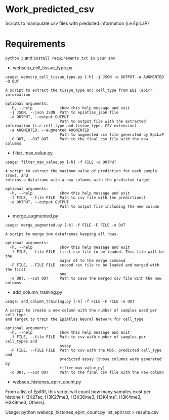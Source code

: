 # Work_predicted_csv
Scripts to manipulate csv files with predicted information (i.e EpiLaP)

# Requirements

```python 3``` and ```install requirements.txt in your env```

- webscrp_cell_tissue_type.py


```
usage: webscrp_cell_tissue_type.py [-h] -j JSON -o OUTPUT -a AUGMENTED -O OUT

A script to extract the tissye_type anc cell_type from EBI (epirr information

optional arguments:
  -h, --help            show this help message and exit
  -j JSON, --json JSON  Path to epiatlas_json file
  -o OUTPUT, --output OUTPUT
                        Path to output file with the extracted information (i.e cell_type and tissue_type. CSV extension)
  -a AUGMENTED, --augmented AUGMENTED
                        Path to augmented csv file generated by EpiLaP
  -O OUT, --OUT OUT     Path to the final csv file with the new columns
  ```


  - filter_max_value.py


```
usage: filter_max_value.py [-h] -f FILE -o OUTPUT

A script to extract the maximum value of prediction for each sample (row), and
returns a dataframe with a new columns with the predicted target

optional arguments:
  -h, --help            show this help message and exit
  -f FILE, --file FILE  Path to csv file with the predictions)
  -o OUTPUT, --output OUTPUT
                        Path to output file including the new column
```

- merge_augmented.py

```
usage: merge_augmented.py [-h] -f FILE -F FILE -o OUT

A script to merge two dataframes keeping all rows.

optional arguments:
  -h, --help            show this help message and exit
  -f FILE, --file FILE  first csv file to be loaded. This file will be the
                        major df to the merge command
  -F FILE, --FILE FILE  second csv file to be loaded and merged with the first
                        one
  -o OUT, --out OUT     Path to save the merged csv file with the new columns

```

- add_column_training.py

```
usage: add_column_training.py [-h] -f FILE -F FILE -o OUT

A script to create a new column with the number of samples used per cell_type
and target to train the EpiAtlas Neural Network for cell_type

optional arguments:
  -h, --help            show this help message and exit
  -f FILE, --file FILE  Path to csv with number of samples per cell_types and
                        assay
  -F FILE, --FILE FILE  Path to csv with the MD5, predicted cell_type and
                        predicted assay (those columns were generated by
                        filter_max_value.py)
  -o OUT, --out OUT     Path to the final csv file with the new column
  ```
  
  - webscp_histones_epirr_count.py

  From a list of EpiRR, this script will count how many samples exist per histone (H3K27ac, H3K27me3, H3K36me3, H3K4me1, H3K4me3, H3K9me3, Others).

  Usage: python webscp_histones_epirr_count.py list_epirr.txt > results.csv